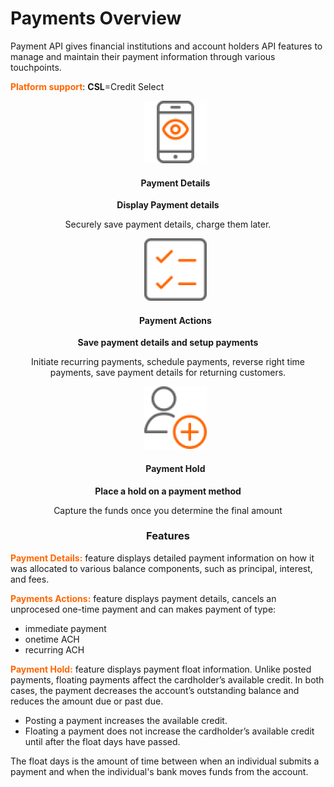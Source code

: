 # Payments Overview

Payment API gives financial institutions and account holders API features to manage and maintain their payment information through various touchpoints.

**<span style="color:#ff6600;">Platform support</span>**: **CSL**=Credit Select 

<style>
.col-md-4 ul li {
    list-style: none;
}
</style>

<div class="row" style="text-align:center;" markdown=1>
<div class="col-md-4" markdown=1>

*   ![](assets/images/access-account-information.png)
    
    #### Payment Details

**Display Payment details**

Securely save payment details, charge them later.

</div>
<div class="col-md-4" markdown=1>

*   ![](assets/images/retrieve-statements.png)

    #### Payment Actions

**Save payment details and setup payments**

Initiate recurring payments, schedule payments, reverse right time payments, save payment details for returning customers.

</div>
<div class="col-md-4" markdown=1>

*   ![](assets/images/retrieve-account-limits.png)
    
    #### Payment Hold

**Place a hold on a payment method**

Capture the funds once you determine the final amount
    
</div>
</div>

 <h3 style="text-align: center">Features</h3> 

**<span style="color:#ff6600;">Payment Details:</span>** feature displays detailed payment information  on how it was allocated to various balance components, such as principal, interest, and fees.

**<span style="color:#ff6600;">Payments Actions:</span>** feature displays payment details, cancels an unprocesed one-time payment and can makes payment of type: <br>

* immediate payment
* onetime ACH
* recurring ACH

**<span style="color:#ff6600;">Payment Hold:</span>** feature displays payment float information. 
Unlike posted payments, floating payments affect the cardholder’s available credit. In both cases, the payment decreases the account’s outstanding balance and reduces the amount due or past due.

* Posting a payment increases the available credit.
* Floating a payment does not increase the cardholder’s available credit until after the float days have passed.

The float days is the amount of time between when an individual submits a payment and when the individual's bank moves funds from the account.
